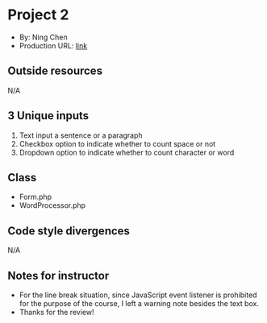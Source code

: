 # Project 2
+ By: Ning Chen
+ Production URL: [link](http://p2.ningchenbunny.com)

## Outside resources
N/A

## 3 Unique inputs
1. Text input a sentence or a paragraph
1. Checkbox option to indicate whether to count space or not
1. Dropdown option to indicate whether to count character or word

## Class
+ Form.php
+ WordProcessor.php

## Code style divergences
N/A

## Notes for instructor
+ For the line break situation, since JavaScript event listener is prohibited for the purpose of the course, I left a warning note besides the text box.
+ Thanks for the review!